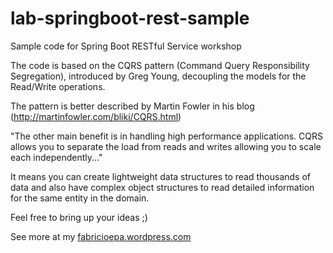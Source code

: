 # lab-springboot-rest-sample
Sample code for Spring Boot RESTful Service workshop

The code is based on the CQRS pattern (Command Query Responsibility Segregation), introduced by Greg Young, decoupling
the models for the Read/Write operations.

The pattern is better described by Martin Fowler in his blog (http://martinfowler.com/bliki/CQRS.html)

"The other main benefit is in handling high performance applications.
CQRS allows you to separate the load from reads and writes allowing you to scale each independently..."

It means you can create lightweight data structures to read thousands of data and also have complex object structures
to read detailed information for the same entity in the domain.

Feel free to bring up your ideas  ;)

See more at my [fabricioepa.wordpress.com](fabricioepa.wordpress.com)

